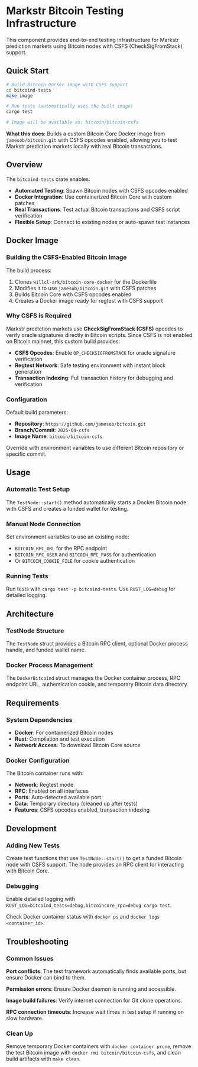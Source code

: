 # Markstr Bitcoin Testing Infrastructure

This component provides end-to-end testing infrastructure for Markstr prediction markets using Bitcoin nodes with CSFS (CheckSigFromStack) support.

## Quick Start

```bash
# Build Bitcoin Docker image with CSFS support
cd bitcoind-tests
make image

# Run tests (automatically uses the built image)
cargo test

# Image will be available as: bitcoin/bitcoin-csfs
```

**What this does**: Builds a custom Bitcoin Core Docker image from `jamesob/bitcoin.git` with CSFS opcodes enabled, allowing you to test Markstr prediction markets locally with real Bitcoin transactions.

## Overview

The `bitcoind-tests` crate enables:
- **Automated Testing**: Spawn Bitcoin nodes with CSFS opcodes enabled
- **Docker Integration**: Use containerized Bitcoin Core with custom patches
- **Real Transactions**: Test actual Bitcoin transactions and CSFS script verification
- **Flexible Setup**: Connect to existing nodes or auto-spawn test instances

## Docker Image

### Building the CSFS-Enabled Bitcoin Image

The build process:
1. Clones `willcl-ark/bitcoin-core-docker` for the Dockerfile
2. Modifies it to use `jamesob/bitcoin.git` with CSFS patches
3. Builds Bitcoin Core with CSFS opcodes enabled
4. Creates a Docker image ready for regtest with CSFS support

### Why CSFS is Required

Markstr prediction markets use **CheckSigFromStack (CSFS)** opcodes to verify oracle signatures directly in Bitcoin scripts. Since CSFS is not enabled on Bitcoin mainnet, this custom build provides:

- **CSFS Opcodes**: Enable `OP_CHECKSIGFROMSTACK` for oracle signature verification
- **Regtest Network**: Safe testing environment with instant block generation
- **Transaction Indexing**: Full transaction history for debugging and verification

### Configuration

Default build parameters:
- **Repository**: `https://github.com/jamesob/bitcoin.git`
- **Branch/Commit**: `2025-04-csfs`
- **Image Name**: `bitcoin/bitcoin-csfs`

Override with environment variables to use different Bitcoin repository or specific commit.

## Usage

### Automatic Test Setup

The `TestNode::start()` method automatically starts a Docker Bitcoin node with CSFS and creates a funded wallet for testing.

### Manual Node Connection

Set environment variables to use an existing node:
- `BITCOIN_RPC_URL` for the RPC endpoint
- `BITCOIN_RPC_USER` and `BITCOIN_RPC_PASS` for authentication
- Or `BITCOIN_COOKIE_FILE` for cookie authentication

### Running Tests

Run tests with `cargo test -p bitcoind-tests`. Use `RUST_LOG=debug` for detailed logging.

## Architecture

### TestNode Structure

The `TestNode` struct provides a Bitcoin RPC client, optional Docker process handle, and funded wallet name.

### Docker Process Management

The `DockerBitcoind` struct manages the Docker container process, RPC endpoint URL, authentication cookie, and temporary Bitcoin data directory.

## Requirements

### System Dependencies

- **Docker**: For containerized Bitcoin nodes
- **Rust**: Compilation and test execution
- **Network Access**: To download Bitcoin Core source

### Docker Configuration

The Bitcoin container runs with:
- **Network**: Regtest mode
- **RPC**: Enabled on all interfaces
- **Ports**: Auto-detected available port
- **Data**: Temporary directory (cleaned up after tests)
- **Features**: CSFS opcodes enabled, transaction indexing

## Development

### Adding New Tests

Create test functions that use `TestNode::start()` to get a funded Bitcoin node with CSFS support. The node provides an RPC client for interacting with Bitcoin Core.

### Debugging

Enable detailed logging with `RUST_LOG=bitcoind_tests=debug,bitcoincore_rpc=debug cargo test`.

Check Docker container status with `docker ps` and `docker logs <container_id>`.

## Troubleshooting

### Common Issues

**Port conflicts**: The test framework automatically finds available ports, but ensure Docker can bind to them.

**Permission errors**: Ensure Docker daemon is running and accessible.

**Image build failures**: Verify internet connection for Git clone operations.

**RPC connection timeouts**: Increase wait times in test setup if running on slow hardware.

### Clean Up

Remove temporary Docker containers with `docker container prune`, remove the test Bitcoin image with `docker rmi bitcoin/bitcoin-csfs`, and clean build artifacts with `make clean`.
